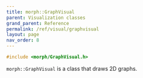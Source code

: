 ```yaml
---
title: morph::GraphVisual
parent: Visualization classes
grand_parent: Reference
permalink: /ref/visual/graphvisual
layout: page
nav_order: 8
---
```

```c++
#include <morph/GraphVisual.h>
```
`morph::GraphVisual` is a class that draws 2D graphs.